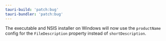 ```yaml
---
tauri-build: 'patch:bug'
tauri-bundler: 'patch:bug'
---
```


The executable and NSIS installer on Windows will now use the `productName` config for the `FileDescription` property instead of `shortDescription`.
